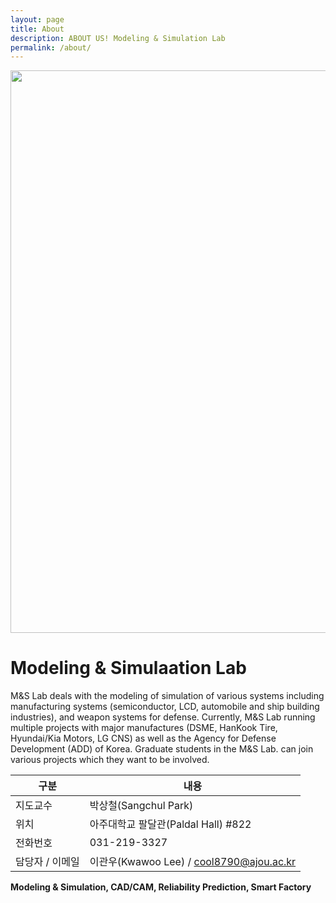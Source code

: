 ```yaml
---
layout: page
title: About
description: ABOUT US! Modeling & Simulation Lab
permalink: /about/
---
```


<img src="https://cdn.jsdelivr.net/gh/MnSBlog/MnSBlog.github.io@master/assets/img/title/title.jpg" height="900px" width="600px" align="center">

# Modeling & Simulaation Lab

 M&S Lab deals with the modeling of simulation of various systems including manufacturing systems (semiconductor, LCD, automobile and ship building industries), and weapon systems for defense. Currently, M&S Lab running multiple projects with major manufactures (DSME, HanKook Tire, Hyundai/Kia Motors, LG CNS) as well as the Agency for Defense Development (ADD) of Korea. Graduate students in the M&S Lab. can join various projects which they want to be involved.



| 구분            | 내용                                     |
| --------------- | ---------------------------------------- |
| 지도교수        | 박상철(Sangchul Park)                    |
| 위치            | 아주대학교 팔달관(Paldal Hall) #822      |
| 전화번호        | 031-219-3327                             |
| 담당자 / 이메일 | 이관우(Kwawoo Lee) / cool8790@ajou.ac.kr |



**Modeling & Simulation, CAD/CAM, Reliability Prediction, Smart Factory**
